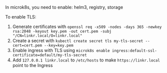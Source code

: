 In microk8s, you need to enable: helm3, registry, storage

To enable TLS:
1. Generate certificates with `openssl req -x509 -nodes -days 365 -newkey rsa:2048 -keyout key.pem -out cert.pem -subj "/CN=linkr.local/O=linkr.local"`
2. Create a secret with `kubectl create secret tls my-tls-secret --cert=cert.pem --key=key.pem`
3. Enable ingress with TLS using `microk8s enable ingress:default-ssl-certificate=default/my-tls-secret`
4. Add `127.0.0.1 linkr.local` to `/etc/hosts` to make `https://linkr.local` point to the Ingress
